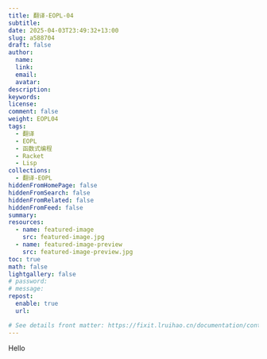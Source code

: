 ```yaml
---
title: 翻译-EOPL-04
subtitle:
date: 2025-04-03T23:49:32+13:00
slug: a588704
draft: false
author:
  name:
  link:
  email:
  avatar:
description:
keywords:
license:
comment: false
weight: EOPL04
tags:
  - 翻译
  - EOPL
  - 函数式编程
  - Racket
  - Lisp
collections:
  - 翻译-EOPL
hiddenFromHomePage: false
hiddenFromSearch: false
hiddenFromRelated: false
hiddenFromFeed: false
summary:
resources:
  - name: featured-image
    src: featured-image.jpg
  - name: featured-image-preview
    src: featured-image-preview.jpg
toc: true
math: false
lightgallery: false
# password:
# message:
repost:
  enable: true
  url:

# See details front matter: https://fixit.lruihao.cn/documentation/content-management/introduction/#front-matter
---
```


Hello

<!--more-->
